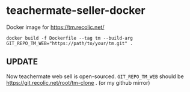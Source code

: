 # teachermate-seller-docker
Docker image for https://tm.recolic.net/


```
docker build -f Dockerfile --tag tm --build-arg GIT_REPO_TM_WEB="https://path/to/your/tm.git" .
```

## UPDATE

Now teachermate web sell is open-sourced. `GIT_REPO_TM_WEB` should be https://git.recolic.net/root/tm-clone . (or my github mirror)
